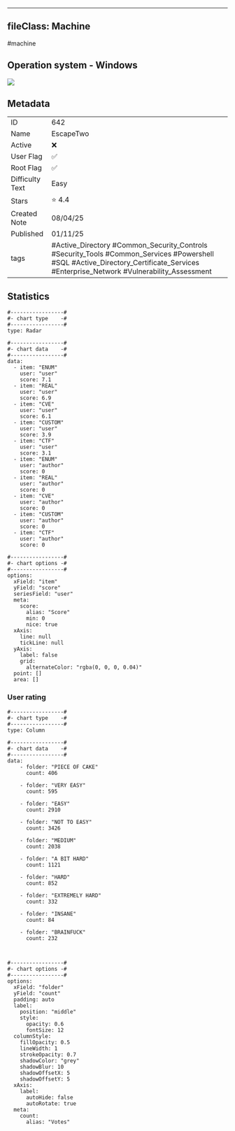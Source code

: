 
---
fileClass: Machine
---

#machine

## Operation system - Windows
<img style = "max-width:70px" src = "/img/Windows.png">

## Metadata

|                       |   |
| ----------------      | - |
| ID                    |642 |
| Name                  |EscapeTwo |
| Active                |❌  |
| User Flag             |✅ |
| Root Flag             |✅|
| Difficulty Text       |Easy  |
| Stars                 |⭐️ 4.4 |
| Created Note          |08/04/25 |
| Published             |01/11/25 |
| tags                  |#Active_Directory #Common_Security_Controls #Security_Tools #Common_Services #Powershell #SQL #Active_Directory_Certificate_Services #Enterprise_Network #Vulnerability_Assessment  |

<p style = "display:none">
id:: 642
active:: False
name:: EscapeTwo
os::Windows
user_flag:: True
root_flag:: True
difficulty_text:: Easy
stars:: 4.4
created:: 08/04/2025
published:: 01/11/25
avatar:: /avatars/d5fcf2425893a73cf137284e2de580e1.png
tags:: #Active_Directory #Common_Security_Controls #Security_Tools #Common_Services #Powershell #SQL #Active_Directory_Certificate_Services #Enterprise_Network #Vulnerability_Assessment 
</p>

## Statistics


```chartsview
#-----------------#
#- chart type    -#
#-----------------#
type: Radar

#-----------------#
#- chart data    -#
#-----------------#
data:
  - item: "ENUM"
    user: "user"
    score: 7.1
  - item: "REAL"
    user: "user"
    score: 6.9
  - item: "CVE"
    user: "user"
    score: 6.1
  - item: "CUSTOM"
    user: "user"
    score: 3.9
  - item: "CTF"
    user: "user"
    score: 3.1
  - item: "ENUM"
    user: "author"
    score: 0
  - item: "REAL"
    user: "author"
    score: 0
  - item: "CVE"
    user: "author"
    score: 0
  - item: "CUSTOM"
    user: "author"
    score: 0
  - item: "CTF"
    user: "author"
    score: 0

#-----------------#
#- chart options -#
#-----------------#
options:
  xField: "item"
  yField: "score"
  seriesField: "user"
  meta:
    score:
      alias: "Score"
      min: 0
      nice: true
  xAxis:
    line: null
    tickLine: null
  yAxis:
    label: false
    grid:
      alternateColor: "rgba(0, 0, 0, 0.04)"
  point: []
  area: []
```



### User rating


```chartsview
#-----------------#
#- chart type    -#
#-----------------#
type: Column

#-----------------#
#- chart data    -#
#-----------------#
data:
    - folder: "PIECE OF CAKE"
      count: 406
     
    - folder: "VERY EASY"
      count: 595

    - folder: "EASY"
      count: 2910
      
    - folder: "NOT TO EASY"
      count: 3426
      
    - folder: "MEDIUM"
      count: 2038
     
    - folder: "A BIT HARD"
      count: 1121
      
    - folder: "HARD"
      count: 852
      
    - folder: "EXTREMELY HARD"
      count: 332
      
    - folder: "INSANE"
      count: 84
      
    - folder: "BRAINFUCK"
      count: 232

    

#-----------------#
#- chart options -#
#-----------------#
options:
  xField: "folder"
  yField: "count"
  padding: auto
  label:
    position: "middle"
    style:
      opacity: 0.6
      fontSize: 12
  columnStyle:
    fillOpacity: 0.5
    lineWidth: 1
    strokeOpacity: 0.7
    shadowColor: "grey"
    shadowBlur: 10
    shadowOffsetX: 5
    shadowOffsetY: 5
  xAxis:
    label:
      autoHide: false
      autoRotate: true
  meta:
    count:
      alias: "Votes"
```

